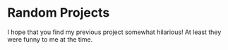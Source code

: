 # Random Projects

I hope that you find my previous project somewhat hilarious! At least they were funny to me at the time. 
